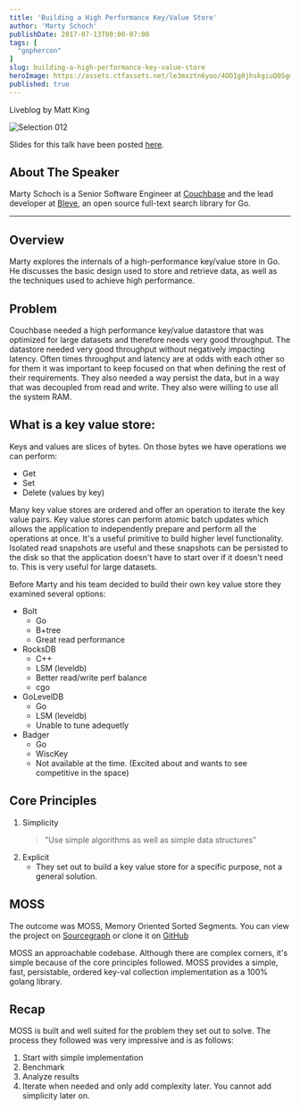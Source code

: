 ```yaml
---
title: 'Building a High Performance Key/Value Store'
author: 'Marty Schoch'
publishDate: 2017-07-13T00:00-07:00
tags: [
  "gophercon"
]
slug: building-a-high-performance-key-value-store
heroImage: https://assets.ctfassets.net/le3mxztn6yoo/4ODIg0jhskgiuQ0SgmaMsm/addc509ab1dff98eb6864bcee1740aad/Selection_012.bmp
published: true
---
```


Liveblog by Matt King

![Selection 012](//assets.contentful.com/le3mxztn6yoo/4ODIg0jhskgiuQ0SgmaMsm/addc509ab1dff98eb6864bcee1740aad/Selection_012.bmp)

Slides for this talk have been posted [here](https://speakerdeck.com/mschoch/value-store-in-go).

## About The Speaker

Marty Schoch is a Senior Software Engineer at [Couchbase](https://couchbase.com) and the lead developer at [Bleve](http://www.blevesearch.com/), an open source full-text search library for Go.

---

## Overview

Marty explores the internals of a high-performance key/value store in Go. He discusses the basic design used to store and retrieve data, as well as the techniques used to achieve high performance.

## Problem

Couchbase needed a high performance key/value datastore that was optimized for large datasets and therefore needs very good throughput. The datastore needed very good throughput without negatively impacting latency. Often times throughput and latency are at odds with each other so for them it was important to keep focused on that when defining the rest of their requirements. They also needed a way persist the data, but in a way that was decoupled from read and write. They also were willing to use all the system RAM.

## What is a key value store:

Keys and values are slices of bytes. On those bytes we have operations we can perform:

- Get
- Set
- Delete (values by key)

Many key value stores are ordered and offer an operation to iterate the key value pairs. Key value stores can perform atomic batch updates which allows the application to independently prepare and perform all the operations at once. It's a useful primitive to build higher level functionality. Isolated read snapshots are useful and these snapshots can be persisted to the disk so that the application doesn't have to start over if it doesn't need to. This is very useful for large datasets.

Before Marty and his team decided to build their own key value store they examined several options:

- Bolt
  - Go
  - B+tree
  - Great read performance
- RocksDB
  - C++
  - LSM (leveldb)
  - Better read/write perf balance
  - cgo
- GoLevelDB
  - Go
  - LSM (leveldb)
  - Unable to tune adequetly
- Badger
  - Go
  - WiscKey
  - Not available at the time. (Excited about and wants to see competitive in the space)

## Core Principles

1. Simplicity
   > "Use simple algorithms as well as simple data structures"
2. Explicit
   - They set out to build a key value store for a specific purpose, not a general solution.

## MOSS

The outcome was MOSS, Memory Oriented Sorted Segments. You can view the project on [Sourcegraph](https://sourcegraph.com/github.com/couchbase/moss) or clone it on [GitHub](https://github.com/couchbase/moss)

MOSS an approachable codebase. Although there are complex corners, it's simple because of the core principles followed. MOSS provides a simple, fast, persistable, ordered key-val collection implementation as a 100% golang library.

## Recap

MOSS is built and well suited for the problem they set out to solve. The process they followed was very impressive and is as follows:

1. Start with simple implementation
2. Benchmark
3. Analyze results
4. Iterate when needed and only add complexity later. You cannot add simplicity later on.
